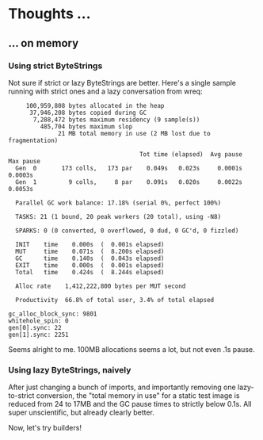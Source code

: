 # Thoughts ...

## ... on memory

### Using strict ByteStrings

Not sure if strict or lazy ByteStrings are better. Here's a single sample
running with strict ones and a lazy conversation from wreq:

```
     100,959,808 bytes allocated in the heap
      37,946,208 bytes copied during GC
       7,288,472 bytes maximum residency (9 sample(s))
         485,704 bytes maximum slop
              21 MB total memory in use (2 MB lost due to fragmentation)

                                     Tot time (elapsed)  Avg pause  Max pause
  Gen  0       173 colls,   173 par    0.049s   0.023s     0.0001s    0.0003s
  Gen  1         9 colls,     8 par    0.091s   0.020s     0.0022s    0.0053s

  Parallel GC work balance: 17.18% (serial 0%, perfect 100%)

  TASKS: 21 (1 bound, 20 peak workers (20 total), using -N8)

  SPARKS: 0 (0 converted, 0 overflowed, 0 dud, 0 GC'd, 0 fizzled)

  INIT    time    0.000s  (  0.001s elapsed)
  MUT     time    0.071s  (  8.200s elapsed)
  GC      time    0.140s  (  0.043s elapsed)
  EXIT    time    0.000s  (  0.001s elapsed)
  Total   time    0.424s  (  8.244s elapsed)

  Alloc rate    1,412,222,800 bytes per MUT second

  Productivity  66.8% of total user, 3.4% of total elapsed

gc_alloc_block_sync: 9801
whitehole_spin: 0
gen[0].sync: 22
gen[1].sync: 2251
```

Seems alright to me. 100MB allocations seems a lot, but not even .1s pause.

### Using lazy ByteStrings, naively

After just changing a bunch of imports, and importantly removing one
lazy-to-strict conversion, the "total memory in use" for a static test image
is reduced from 24 to 17MB and the GC pause times to strictly below 0.1s. All
super unscientific, but already clearly better.

Now, let's try builders!
